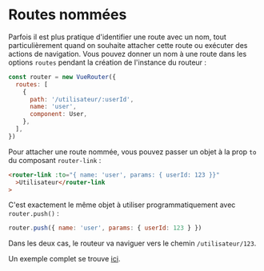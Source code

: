 # Routes nommées

Parfois il est plus pratique d'identifier une route avec un nom, tout particulièrement quand on souhaite attacher cette route ou exécuter des actions de navigation. Vous pouvez donner un nom à une route dans les options `routes` pendant la création de l'instance du routeur :

```js
const router = new VueRouter({
  routes: [
    {
      path: '/utilisateur/:userId',
      name: 'user',
      component: User,
    },
  ],
})
```

Pour attacher une route nommée, vous pouvez passer un objet à la prop `to` du composant `router-link` :

```html
<router-link :to="{ name: 'user', params: { userId: 123 }}"
  >Utilisateur</router-link
>
```

C'est exactement le même objet à utiliser programmatiquement avec `router.push()` :

```js
router.push({ name: 'user', params: { userId: 123 } })
```

Dans les deux cas, le routeur va naviguer vers le chemin `/utilisateur/123`.

Un exemple complet se trouve [ici](https://github.com/zachhaber/vue-router-state/blob/dev/examples/named-routes/app.js).
